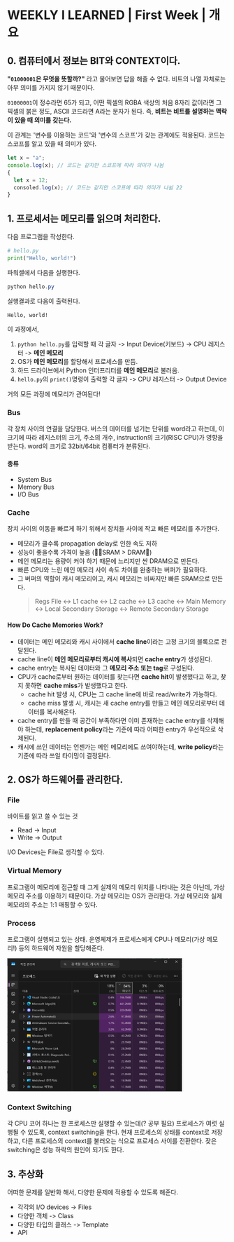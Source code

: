 # WEEKLY I LEARNED | First Week | 개요

## 0. 컴퓨터에서 정보는 BIT와 CONTEXT이다.

**"`01000001`은 무엇을 뜻할까?"** 라고 물어보면 답을 해줄 수 없다. 비트의 나열 자체로는 아무 의미를 가지지 않기 때문이다.

`01000001`이 정수라면 65가 되고, 어떤 픽셀의 RGBA 색상의 처음 8자리 값이라면 그 픽셀의 붉은 정도, ASCII 코드라면 A라는 문자가 된다.
즉, **비트는 비트를 설명하는 맥락이 있을 때 의미를 갖는다.**

이 관계는 '변수를 이용하는 코드'와 '변수의 스코프'가 갖는 관계에도 적용된다. 코드는 스코프를 알고 있을 때 의미가 있다.

```javascript
let x = "a";
console.log(x); // 코드는 같지만 스코프에 따라 의미가 나뉨
{
  let x = 12;
  consoled.log(x); // 코드는 같지만 스코프에 따라 의미가 나뉨 22
}
```

## 1. 프로세서는 메모리를 읽으며 처리한다.

다음 프로그램을 작성한다.

```python
# hello.py
print("Hello, world!")
```

파워셸에서 다음을 실행한다.

```powershell
python hello.py
```

실행결과로 다음이 출력된다.

```
Hello, world!
```

이 과정에서,

1. `python hello.py`를 입력할 때 각 글자 -> Input Device(키보드) -> CPU 레지스터 -> **메인 메모리**
2. OS가 **메인 메모리**를 할당해서 프로세스를 만듬.
3. 하드 드라이브에서 Python 인터프리터를 **메인 메모리**로 불러옴.
4. `hello.py`의 `print()`명령이 출력할 각 글자 -> CPU 레지스터 -> Output Device

거의 모든 과정에 메모리가 관여된다!

### Bus

각 장치 사이의 연결을 담당한다.
버스의 데이터를 넘기는 단위를 word라고 하는데,
이 크기에 따라 레지스터의 크기, 주소의 개수, instruction의 크기(RISC CPU)가 영향을 받는다.
word의 크기로 32bit/64bit 컴퓨터가 분류된다.

#### 종류

- System Bus
- Memory Bus
- I/O Bus

### Cache

장치 사이의 이동을 빠르게 하기 위해서 장치들 사이에 작고 빠른 메모리를 추가한다.

- 메모리가 클수록 propagation delay로 인한 속도 저하
- 성능이 좋을수록 가격이 높음 (💸🐇SRAM > DRAM🐢)
- 메인 메모리는 용량이 커야 하기 때문에 느리지만 싼 DRAM으로 만든다.
- 빠른 CPU와 느린 메인 메모리 사이 속도 차이를 완충하는 버퍼가 필요하다.
- 그 버퍼의 역할이 캐시 메모리이고, 캐시 메모리는 비싸지만 빠른 SRAM으로 만든다.
  > Regs File ↔️ L1 cache ↔️ L2 cache ↔️ L3 cache ↔️ Main Memory ↔️ Local Secondary Storage ↔️ Remote Secondary Storage

#### How Do Cache Memories Work?

- 데이터는 메인 메모리와 캐시 사이에서 **cache line**이라는 고정 크기의 블록으로 전달된다.
- cache line이 **메인 메모리로부터 캐시에 복사**되면 **cache entry**가 생성된다.
- cache entry는 복사된 데이터와 그 **메모리 주소 또는 tag**로 구성된다.
- CPU가 cache로부터 원하는 데이터를 찾는다면 **cache hit**이 발생했다고 하고, 찾지 못하면 **cache miss**가 발생했다고 한다.
  - cache hit 발생 시, CPU는 그 cache line에 바로 read/write가 가능하다.
  - cache miss 발생 시, 캐시는 새 cache entry를 만들고 메인 메모리로부터 데이터를 복사해온다.
- cache entry를 만들 때 공간이 부족하다면 이미 존재하는 cache entry를 삭제해야 하는데, **replacement policy**라는 기준에 따라 어떠한 entry가 우선적으로 삭제된다.
- 캐시에 쓰인 데이터는 언젠가는 메인 메모리에도 쓰여야하는데, **write policy**라는 기준에 따라 쓰일 타이밍이 결정된다.

## 2. OS가 하드웨어를 관리한다.

### File

바이트를 읽고 쓸 수 있는 것

- Read -> Input
- Write -> Output

I/O Devices는 File로 생각할 수 있다.

### Virtual Memory

프로그램이 메모리에 접근할 때 그게 실제의 메모리 위치를 나타내는 것은 아닌데, 가상 메모리 주소를 이용하기 때문이다.
가상 메모리는 OS가 관리한다. 가상 메모리와 실제 메모리의 주소는 1:1 매핑할 수 있다.

### Process

프로그램이 실행되고 있는 상태.
운영체제가 프로세스에게 CPU나 메모리(가상 메모리!) 등의 하드웨어 자원을 할당해준다.

<img src="imgs/processes.png" width="400px" alt="Windows 11의 작업 관리자의 프로세스 탭 화면" />

### Context Switching

각 CPU 코어 하나는 한 프로세스만 실행할 수 있는데(? 공부 필요) 프로세스가 여럿 실행될 수 있도록, context switching을 한다.
현재 프로세스의 상태를 context로 저장하고, 다른 프로세스의 context를 불러오는 식으로 프로세스 사이를 전환한다.
잦은 switching은 성능 하락의 원인이 되기도 한다.

## 3. 추상화

어떠한 문제를 일반화 해서, 다양한 문제에 적용할 수 있도록 해준다.

- 각각의 I/O devices -> Files
- 다양한 객체 -> Class
- 다양한 타입의 클래스 -> Template
- API
